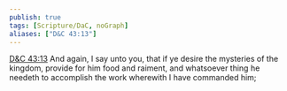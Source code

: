 ```yaml
---
publish: true
tags: [Scripture/DaC, noGraph]
aliases: ["D&C 43:13"]
---
```

[D&C 43:13](https://churchofjesuschrist.org/study/scriptures/dc-testament/dc/43?lang=eng&id=p13#p13) And again, I say unto you, that if ye desire the mysteries of the kingdom, provide for him food and raiment, and whatsoever thing he needeth to accomplish the work wherewith I have commanded him;
